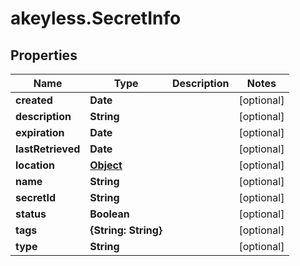 # akeyless.SecretInfo

## Properties

Name | Type | Description | Notes
------------ | ------------- | ------------- | -------------
**created** | **Date** |  | [optional] 
**description** | **String** |  | [optional] 
**expiration** | **Date** |  | [optional] 
**lastRetrieved** | **Date** |  | [optional] 
**location** | [**Object**](.md) |  | [optional] 
**name** | **String** |  | [optional] 
**secretId** | **String** |  | [optional] 
**status** | **Boolean** |  | [optional] 
**tags** | **{String: String}** |  | [optional] 
**type** | **String** |  | [optional] 


